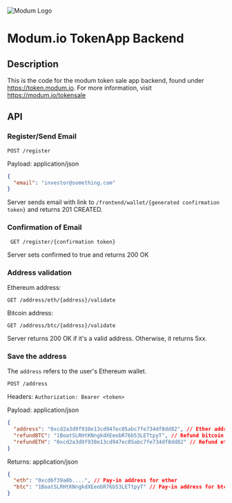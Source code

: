 ![Modum Logo](https://assets.modum.io/wp-content/uploads/2017/03/modum_logo_white_space-cropped.png)

# Modum.io TokenApp Backend

## Description

This is the code for the modum token sale app backend, found under https://token.modum.io. For more information, visit https://modum.io/tokensale

## API

### Register/Send Email

```POST /register```

Payload: application/json
```json 
{
  "email": "investor@something.com"
}
```

Server sends email with link to 
`/frontend/wallet/{generated confirmation token}`
and returns 201 CREATED.

### Confirmation of Email

``` GET /register/{confirmation token}```

Server sets confirmed to true and returns 200 OK

### Address validation

Ethereum address:

```GET /address/eth/{address}/validate```

Bitcoin address:

```GET /address/btc/{address}/validate```

Server returns 200 OK if it's a valid address.
Otherwise, it returns 5xx.

### Save the address

The `address` refers to the user's Ethereum wallet.

``` POST /address ```

Headers:
`Authorization: Bearer <token>`

Payload: application/json
```json
{
  "address": "0xcd2a3d9f938e13cd947ec05abc7fe734df8dd82", // Ether address
  "refundBTC": "1BoatSLRHtKNngkdXEeobR76b53LETtpyT", // Refund bitcoin address
  "refundETH": "0xcd2a3d9f938e13cd947ec05abc7fe734df8dd82" // Refund ethereum address
}
```

Returns: application/json

```json
{
  "eth": "0xcd6f39a8b....", // Pay-in address for ether
  "btc": "1BoatSLRHtKNngkdXEeobR76b53LETtpyT" // Pay-in address for btc
}
```
